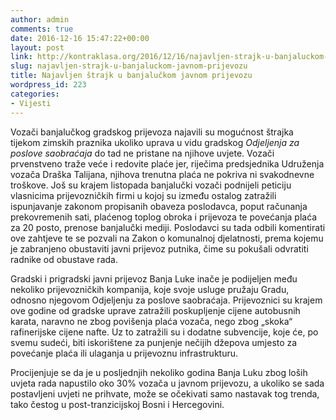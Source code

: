 ```yaml
---
author: admin
comments: true
date: 2016-12-16 15:47:22+00:00
layout: post
link: http://kontraklasa.org/2016/12/16/najavljen-strajk-u-banjaluckom-javnom-prijevozu/
slug: najavljen-strajk-u-banjaluckom-javnom-prijevozu
title: Najavljen štrajk u banjalučkom javnom prijevozu
wordpress_id: 223
categories:
- Vijesti
---
```


Vozači banjalučkog gradskog prijevoza najavili su mogućnost štrajka tijekom zimskih praznika ukoliko uprava u vidu gradskog _Odjeljenja za poslove saobraćaja_ do tad ne pristane na njihove uvjete. Vozači prvenstveno traže veće i redovite plaće jer, riječima predsjednika Udruženja vozača Draška Talijana, njihova trenutna plaća ne pokriva ni svakodnevne troškove. Još su krajem listopada banjalučki vozači podnijeli peticiju vlasnicima prijevozničkih firmi u kojoj su između ostalog zatražili ispunjavanje zakonom propisanih obaveza poslodavca, poput računanja prekovremenih sati, plaćenog toplog obroka i prijevoza te povećanja plaća za 20 posto, prenose banjalučki mediji. Poslodavci su tada odbili komentirati ove zahtjeve te se pozvali na Zakon o komunalnoj djelatnosti, prema kojemu je zabranjeno obustaviti javni prijevoz putnika, čime su pokušali odvratiti radnike od obustave rada.


Gradski i prigradski javni prijevoz Banja Luke inače je podijeljen među nekoliko prijevozničkih kompanija, koje svoje usluge pružaju Gradu, odnosno njegovom Odjeljenju za poslove saobraćaja. Prijevoznici su krajem ove godine od gradske uprave zatražili poskupljenje cijene autobusnih karata, naravno ne zbog povišenja plaća vozača, nego zbog „skoka“ rafinerijske cijene nafte. Uz to zatražili su i dodatne subvencije, koje će, po svemu sudeći, biti iskorištene za punjenje nečijih džepova umjesto za povećanje plaća ili ulaganja u prijevoznu infrastrukturu.

Procijenjuje se da je u posljednjih nekoliko godina Banja Luku zbog loših uvjeta rada napustilo oko 30% vozača u javnom prijevozu, a ukoliko se sada postavljeni uvjeti ne prihvate, može se očekivati samo nastavak tog trenda, tako čestog u post-tranzicijskoj Bosni i Hercegovini.
